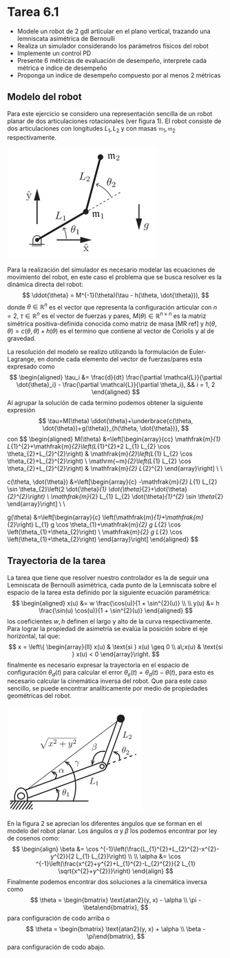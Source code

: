 # Tarea 6.1

* Modele un robot de 2 gdl articular en el plano vertical, trazando una lemniscata asimétrica de Bernoulli
* Realiza un simulador considerando los parámetros físicos del robot
* Implemente un control PD
* Presente 6 métricas de evaluación de desempeño, interprete cada métrica e indice de desempeño
* Proponga un indice de desempeño compuesto por al menos 2 métricas



## Modelo del robot

Para este ejercicio se considero una representación sencilla de un robot planar de dos articulaciones rotacionales (ver figura 1). El robot consiste de dos articulaciones con longitudes $L_1, L_2$ y con masas $\mathfrak{m}_1, \mathfrak{m}_2$ respectivamente. 

<img src="images/mr_planar_2r.png" style="zoom:50%;" />

Para la realización del simulador es necesario modelar las ecuaciones de movimiento del robot, en este caso el problema que se busca resolver es la dinámica directa del robot:
$$
\ddot{\theta} = M^{-1}(\theta)(\tau - h(\theta, \dot{\theta})),
$$
donde $\theta \in \mathbb{R}^n$ es el vector que representa la configuración articular con $n=2$, $\tau \in \mathbb{R}^n$ es el vector de fuerzas y pares, $M(\theta) \in \mathbb{R}^{n \times n}$ es la matriz simétrica positiva-definida conocida como matriz de masa [MR ref] y $h(\theta, \dot{\theta}) = c(\theta, \dot{\theta}) + h(\theta)$ es el termino que contiene al vector de Coriolis y al de gravedad. 



La resolución del modelo se realizo utilizando la formulación de Euler-Lagrange, en donde cada elemento del vector de fuerzas/pares esta expresado como
$$
\begin{aligned}
\tau_i &= \frac{d}{dt} \frac{\partial \mathcal{L}}{\partial \dot{\theta}_i} - \frac{\partial \mathcal{L}}{\partial \theta_i}, &&
i = 1, 2
\end{aligned}
$$
Al agrupar la solución de cada termino podemos obtener la siguiente expresión
$$
\tau=M(\theta) \ddot{\theta}+\underbrace{c(\theta, \dot{\theta})+g(\theta)}_{h(\theta, \dot{\theta})},
$$
con
$$
\begin{aligned}
M(\theta) &=\left[\begin{array}{cc}
\mathfrak{m}_{1} L_{1}^{2}+\mathfrak{m}_{2}\left(L_{1}^{2}+2 L_{1} L_{2} \cos \theta_{2}+L_{2}^{2}\right) & \mathfrak{m}_{2}\left(L_{1} L_{2} \cos \theta_{2}+L_{2}^{2}\right) \\
\mathrm{~m}_{2}\left(L_{1} L_{2} \cos \theta_{2}+L_{2}^{2}\right) & \mathfrak{m}_{2} L_{2}^{2}
\end{array}\right] \\ \\

c(\theta, \dot{\theta}) &=\left[\begin{array}{c}
-\mathfrak{m}_{2} L_{1} L_{2} \sin \theta_{2}\left(2 \dot{\theta}_{1} \dot{\theta}_{2}+\dot{\theta}_{2}^{2}\right) \\
\mathfrak{m}_{2} L_{1} L_{2} \dot{\theta}_{1}^{2} \sin \theta_{2}
\end{array}\right] \\ \\

g(\theta) &=\left[\begin{array}{c}
\left(\mathfrak{m}_{1}+\mathfrak{m}_{2}\right) L_{1} g \cos \theta_{1}+\mathfrak{m}_{2} g L_{2} \cos \left(\theta_{1}+\theta_{2}\right) \\
\mathfrak{m}_{2} g L_{2} \cos \left(\theta_{1}+\theta_{2}\right)
\end{array}\right]
\end{aligned}
$$


## Trayectoria de la tarea

La tarea que tiene que resolver nuestro controlador es la de seguir una Lemniscata de Bernoulli asimétrica, cada punto de la Lemniscata sobre el espacio de la tarea esta definido por la siguiente ecuación paramétrica:
$$
\begin{aligned}
x(u) &= w \frac{\cos(u)}{1 + \sin^{2}(u)} \\ \\
y(u) &= h \frac{\sin(u) \cos(u)}{1 + \sin^{2}(u)} 
\end{aligned}
$$
los coeficientes $w, h$ definen el largo y alto de la curva respectivamente. Para lograr la propiedad de asimetría se evalúa la posición sobre el eje horizontal, tal que:
$$
x = \left\{ \begin{array}{ll} x(u) & \text{si } x(u) \geq 0 \\ a\;x(u) & \text{si } x(u) < 0 \end{array}\right.
$$
finalmente es necesario expresar la trayectoria en el espacio de configuración $\theta_d(t)$ para calcular el error $\theta_e(t) = \theta_d(t) - \theta(t)$, para esto es necesario calcular la cinemática inversa del robot. Que para este caso sencillo, se puede encontrar analíticamente por medio de propiedades geométricas del robot.

<img src="images/mr_planar_2r_geometry.png" style="zoom:50%;" />

En la figura 2 se aprecian los diferentes ángulos que se forman en el modelo del robot planar. Los ángulos $\alpha$ y $\beta$ los podemos encontrar por ley de cosenos como:
$$
\begin{align}
\beta &= \cos ^{-1}\left(\frac{L_{1}^{2}+L_{2}^{2}-x^{2}-y^{2}}{2 L_{1} L_{2}}\right) \\ \\
\alpha &= \cos ^{-1}\left(\frac{x^{2}+y^{2}+L_{1}^{2}-L_{2}^{2}}{2 L_{1} \sqrt{x^{2}+y^{2}}}\right)
\end{align}
$$
Finalmente podemos encontrar dos soluciones a la cinemática inversa como
$$
\theta = \begin{bmatrix} \text{atan2}(y, x) - \alpha \\ \pi - \beta\end{bmatrix},
$$
para configuración de codo arriba o
$$
\theta = \begin{bmatrix} \text{atan2}(y, x) + \alpha \\ \beta - \pi\end{bmatrix},
$$
para configuración de codo abajo.
